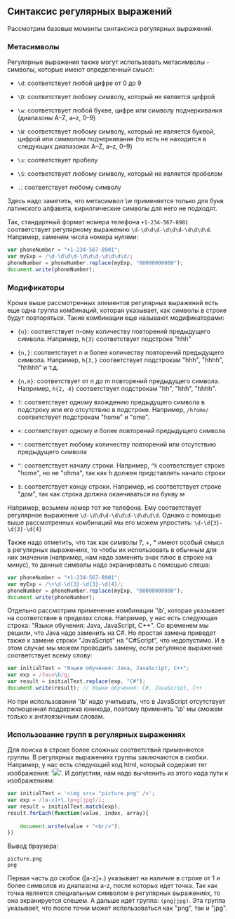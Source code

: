 ## Синтаксис регулярных выражений

Рассмотрим базовые моменты синтаксиса регулярных выражений.

### Метасимволы

Регулярные выражения также могут использовать метасимволы - символы, которые имеют определенный смысл:

- `\d`: соответствует любой цифре от 0 до 9

- `\D`: соответствует любому символу, который не является цифрой

- `\w`: соответствует любой букве, цифре или символу подчеркивания (диапазоны A–Z, a–z, 0–9)

- `\W`: соответствует любому символу, который не является буквой, цифрой или символом подчеркивания (то есть не находится 
в следующих диапазонах A–Z, a–z, 0–9)

- `\s`: соответствует пробелу

- `\S`: соответствует любому символу, который не является пробелом

- `.`: соответствует любому символу

Здесь надо заметить, что метасимвол \w применяется только для букв латинского алфавита, кириллические символы для него не подходят.

Так, стандартный формат номера телефона `+1-234-567-8901` соответствует регулярному выражению `\d-\d\d\d-\d\d\d-\d\d\d\d`. 
Например, заменим числа номера нулями:

```js
var phoneNumber = "+1-234-567-8901";
var myExp = /\d-\d\d\d-\d\d\d-\d\d\d\d/;
phoneNumber = phoneNumber.replace(myExp, "00000000000");
document.write(phoneNumber);
```

### Модификаторы

Кроме выше рассмотренных элементов регулярных выражений есть еще одна группа комбинаций, которая указывает, как символы в строке будут повторяться. 
Такие комбинации еще называют модификаторами:

- `{n}`: соответствует n-ому количеству повторений предыдущего символа. Например, `h{3}` соответствует подстроке "hhh"

- `{n,}`: соответствует n и более количеству повторений предыдущего символа. Например, `h{3,}` соответствует подстрокам 
"hhh", "hhhh", "hhhhh" и т.д.

- `{n,m}`: соответствует от n до m повторений предыдущего символа. Например, `h{2, 4}` соответствует подстрокам 
"hh", "hhh", "hhhh".

- `?`: соответствует одному вхождению предыдущего символа в подстроку или его отсутствию в подстроке. Например, `/h?ome/` соответствует подстрокам 
"home" и "ome".

- `+`: соответствует одному и более повторений предыдущего символа

- `*`: соответствует любому количеству повторений или отсутствию предыдущего символа

- `^`: соответствует началу строки. Например, `^h` соответствует строке "home", но не "ohma", так как h должен представлять начало строки

- `$`: соответствует концу строки. Например, `м$` соответствует строке "дом", так как строка должна оканчиваться на букву м

Например, возьмем номер тот же телефона. Ему соответствует регулярное выражение `\d-\d\d\d-\d\d\d-\d\d\d\d`. Однако с 
помощью выше рассмотренных комбинаций мы его можем упростить: `\d-\d{3}-\d{3}-\d{4}`

Также надо отметить, что так как символы ?, +, * имеют особый смысл в регулярных выражениях, то чтобы их использовать в обычным для них значении 
(например, нам надо заменить знак плюс в строке на минус), то данные символы надо экранировать с помощью слеша:

```js
var phoneNumber = "+1-234-567-8901";
var myExp = /\+\d-\d{3}-\d{3}-\d{4}/;
phoneNumber = phoneNumber.replace(myExp, "80000000000");
document.write(phoneNumber);
```

Отдельно рассмотрим применение комбинации '\b', которая указывает на соответствие в пределах слова. Например, у нас есть 
следующая строка: "Языки обучения: Java, JavaScript, C++". Со временем мы решили, что Java надо заменить на C#. Но простая замена приведет также 
к замене строки "JavaScript" на "C#Script", что недопустимо. И в этом случае мы можем проводить замену, если регуляное выражение соответствует 
всему слову:

```js
var initialText = "Языки обучения: Java, JavaScript, C++";
var exp = /Java\b/g;
var result = initialText.replace(exp, "C#");
document.write(result); // Языки обучения: C#, JavaScript, C++
```

Но при использовании '\b' надо учитывать, что в JavaScript отсутствует полноценная поддержка юникода, поэтому применять '\b' мы сможем только к англоязычным словам.

### Использование групп в регулярных выражениях

Для поиска в строке более сложных соответствий применяются группы. В регулярных выражениях группы заключаются в скобки. Например, 
у нас есть следующий код html, который содержит тег изображения: '<img src="picture.png" />'. И допустим, нам надо вычленить из этого 
кода пути к изображениям:

```js
var initialText = '<img src= "picture.png" />'; 
var exp = /[a-z]+\.(png|jpg)/i;
var result = initialText.match(exp); 
result.forEach(function(value, index, array){
    
    document.write(value + "<br/>");
})
```

Вывод браузера:

```browser
picture.png
png
```

Первая часть до скобок ([a-z]+\.) указывает на наличие в строке от 1 и более символов из диапазона a-z, после которых идет точка. Так как точка 
является специальным символом в регулярных выражениях, то она экранируется слешем. А дальше идет группа: `(png|jpg)`. 
Эта группа указывает, что после точки может использоваться как "png", так и "jpg".

